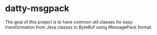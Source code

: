 # datty-msgpack

The goal of this project is to have common util classes for easy transformation from Java classes to ByteBuf using MessagePack format.


